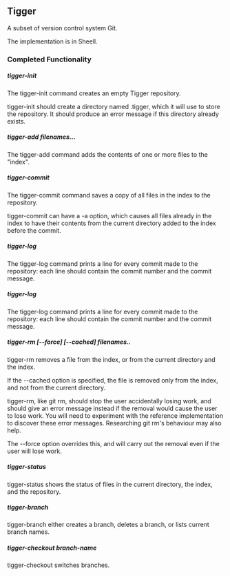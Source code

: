 ## Tigger
A subset of version control system Git. 

The implementation is in Sheell. 

### Completed Functionality

##### tigger-init

The tigger-init command creates an empty Tigger repository.

tigger-init should create a directory named .tigger, which it will use to store the repository. It should produce an error message if this directory already exists. 

##### tigger-add filenames...

The tigger-add command adds the contents of one or more files to the "index".

##### tigger-commit
The tigger-commit command saves a copy of all files in the index to the repository. 

tigger-commit can have a -a option, which causes all files already in the index to have their contents from the current directory added to the index before the commit. 


##### tigger-log
The tigger-log command prints a line for every commit made to the repository: each line should contain the commit number and the commit message. 

##### tigger-log
The tigger-log command prints a line for every commit made to the repository: each line should contain the commit number and the commit message. 

##### tigger-rm [--force] [--cached] filenames..
tigger-rm removes a file from the index, or from the current directory and the index.

If the --cached option is specified, the file is removed only from the index, and not from the current directory.

tigger-rm, like git rm, should stop the user accidentally losing work, and should give an error message instead if the removal would cause the user to lose work. You will need to experiment with the reference implementation to discover these error messages. Researching git rm's behaviour may also help.

The --force option overrides this, and will carry out the removal even if the user will lose work. 

##### tigger-status
tigger-status shows the status of files in the current directory, the index, and the repository. 

##### tigger-branch
tigger-branch either creates a branch, deletes a branch, or lists current branch names. 

##### tigger-checkout branch-name
tigger-checkout switches branches. 
